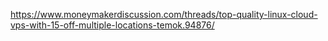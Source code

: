 https://www.moneymakerdiscussion.com/threads/top-quality-linux-cloud-vps-with-15-off-multiple-locations-temok.94876/
